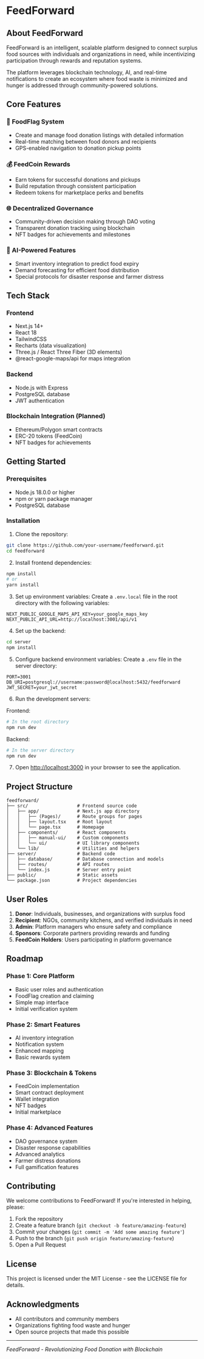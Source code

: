 # FeedForward

## About FeedForward

FeedForward is an intelligent, scalable platform designed to connect surplus food sources with individuals and organizations in need, while incentivizing participation through rewards and reputation systems.

The platform leverages blockchain technology, AI, and real-time notifications to create an ecosystem where food waste is minimized and hunger is addressed through community-powered solutions.

## Core Features

### 🚩 FoodFlag System

- Create and manage food donation listings with detailed information
- Real-time matching between food donors and recipients
- GPS-enabled navigation to donation pickup points

### 💰 FeedCoin Rewards

- Earn tokens for successful donations and pickups
- Build reputation through consistent participation
- Redeem tokens for marketplace perks and benefits

### 🌐 Decentralized Governance

- Community-driven decision making through DAO voting
- Transparent donation tracking using blockchain
- NFT badges for achievements and milestones

### 🤖 AI-Powered Features

- Smart inventory integration to predict food expiry
- Demand forecasting for efficient food distribution
- Special protocols for disaster response and farmer distress

## Tech Stack

### Frontend

- Next.js 14+
- React 18
- TailwindCSS
- Recharts (data visualization)
- Three.js / React Three Fiber (3D elements)
- @react-google-maps/api for maps integration

### Backend

- Node.js with Express
- PostgreSQL database
- JWT authentication

### Blockchain Integration (Planned)

- Ethereum/Polygon smart contracts
- ERC-20 tokens (FeedCoin)
- NFT badges for achievements

## Getting Started

### Prerequisites

- Node.js 18.0.0 or higher
- npm or yarn package manager
- PostgreSQL database

### Installation

1. Clone the repository:

```bash
git clone https://github.com/your-username/feedforward.git
cd feedforward
```

2. Install frontend dependencies:

```bash
npm install
# or
yarn install
```

3. Set up environment variables:
   Create a `.env.local` file in the root directory with the following variables:

```
NEXT_PUBLIC_GOOGLE_MAPS_API_KEY=your_google_maps_key
NEXT_PUBLIC_API_URL=http://localhost:3001/api/v1
```

4. Set up the backend:

```bash
cd server
npm install
```

5. Configure backend environment variables:
   Create a `.env` file in the server directory:

```
PORT=3001
DB_URI=postgresql://username:password@localhost:5432/feedforward
JWT_SECRET=your_jwt_secret
```

6. Run the development servers:

Frontend:

```bash
# In the root directory
npm run dev
```

Backend:

```bash
# In the server directory
npm run dev
```

7. Open [http://localhost:3000](http://localhost:3000) in your browser to see the application.

## Project Structure

```
feedforward/
├── src/                  # Frontend source code
│   ├── app/              # Next.js app directory
│   │   ├── (Pages)/      # Route groups for pages
│   │   ├── layout.tsx    # Root layout
│   │   └── page.tsx      # Homepage
│   ├── components/       # React components
│   │   ├── manual-ui/    # Custom components
│   │   └── ui/           # UI library components
│   └── lib/              # Utilities and helpers
├── server/               # Backend code
│   ├── database/         # Database connection and models
│   ├── routes/           # API routes
│   └── index.js          # Server entry point
├── public/               # Static assets
└── package.json          # Project dependencies
```

## User Roles

1. **Donor**: Individuals, businesses, and organizations with surplus food
2. **Recipient**: NGOs, community kitchens, and verified individuals in need
3. **Admin**: Platform managers who ensure safety and compliance
4. **Sponsors**: Corporate partners providing rewards and funding
5. **FeedCoin Holders**: Users participating in platform governance

## Roadmap

### Phase 1: Core Platform

- Basic user roles and authentication
- FoodFlag creation and claiming
- Simple map interface
- Initial verification system

### Phase 2: Smart Features

- AI inventory integration
- Notification system
- Enhanced mapping
- Basic rewards system

### Phase 3: Blockchain & Tokens

- FeedCoin implementation
- Smart contract deployment
- Wallet integration
- NFT badges
- Initial marketplace

### Phase 4: Advanced Features

- DAO governance system
- Disaster response capabilities
- Advanced analytics
- Farmer distress donations
- Full gamification features

## Contributing

We welcome contributions to FeedForward! If you're interested in helping, please:

1. Fork the repository
2. Create a feature branch (`git checkout -b feature/amazing-feature`)
3. Commit your changes (`git commit -m 'Add some amazing feature'`)
4. Push to the branch (`git push origin feature/amazing-feature`)
5. Open a Pull Request

## License

This project is licensed under the MIT License - see the LICENSE file for details.

## Acknowledgments

- All contributors and community members
- Organizations fighting food waste and hunger
- Open source projects that made this possible

---

_FeedForward - Revolutionizing Food Donation with Blockchain_
